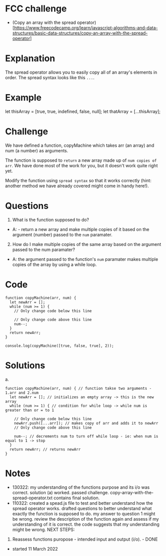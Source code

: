 # FCC challenge
- (Copy an array with the spread operator)[https://www.freecodecamp.org/learn/javascript-algorithms-and-data-structures/basic-data-structures/copy-an-array-with-the-spread-operator]

# Explanation
The spread operator allows you to easily copy all of an array's elements in order. The spread syntax looks like this ```...```.

# Example
let thisArray = [true, true, indefined, false, null];
let thatArray = [...thisArray];

# Challenge
We have defined a function, copyMachine which takes arr (an array) and num (a number) as arguments. 

The function is supposed to ``return`` a new array made up of ``num copies of arr``. We have done most of the work for you, but it doesn't work quite right yet. 

Modify the function using ``spread syntax`` so that it works correctly (hint: another method we have already covered might come in handy here!).

# Questions
1. What is the function supposed to do?
 - A: - return a new array and make multiple copies of it based on the argument (number) passed to the ``num`` paramater.

2. How do I make multiple copies of the same array based on the argument passed to the num paramater?
 - A: the argument passed to the function's ``num`` paramater makes multiple copies of the array by using a while loop.

# Code
```
function copyMachine(arr, num) {
  let newArr = [];
  while (num >= 1) {
    // Only change code below this line

    // Only change code above this line
    num--;
  }
  return newArr;
}

console.log(copyMachine([true, false, true], 2));
```

# Solutions
a. 
```
function copyMachine(arr, num) { // function takse two arguments - 1.arr and 2.num
  let newArr = []; // initializes an empty array -> this is the new array
  while (num >= 1) { // condition for while loop -> while num is greater than or = to 1
    
    // Only change code below this line
    newArr.push([...arr]); // makes copy of arr and adds it to newArr
    // Only change code above this line
    
    num--; // decrements num to turn off while loop - ie: when num is equal to 1 -> stop
  }
  return newArr; // returns newArr
}
```

# Notes
- 130322: my understanding of the functions purpose and its i/o was correct. solution (a) worked. passed challenge. copy-array-with-the-spread-operator.txt contains final solution.
- 110322: created a spead.js file to test and better understand how the spread operator works. drafted questions to better understand what exactly the function is supposed to do. my answer to question 1 might be wrong. review the description of the function again and assess if my understanding of it is correct. the code suggests that my understanding might be wrong. NEXT STEPS: 
 1. Reassess functions puropose - intended input and output (i/o). - DONE
- started 11 March 2022
